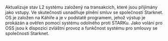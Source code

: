 Aktualizuje stav L2 systému založený na transakcích, které jsou přijímány jako vstupy. Ve skutečnosti usnadňuje plnění smluv se společností Starknet. OS je založen na Káhiře a je v podstatě programem, jehož výstup je prokázán a ověřen pomocí systému odolného proti STARKu. Jako volání pro OSS jsou k dispozici zvláštní provoz a funkčnost systému pro smlouvy se společností Starknet.
